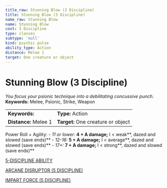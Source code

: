 ```yaml
---
title_raw: Stunning Blow (3 Discipline)
title: Stunning Blow (3 Discipline)
name_raw: Stunning Blow
name: Stunning Blow
cost: 3 Discipline
type: classes
subtype: 'null'
kind: psychic pulse
ability_type: Action
distance: Melee 1
target: One creature or object
---
```


# Stunning Blow (3 Discipline)

*You focus your psionic technique into a debilitating concussive punch.* **Keywords:** Melee, Psionic, Strike, Weapon

|                       |                                    |
| :-------------------- | :--------------------------------- |
| **Keywords:**         | **Type:** Action                   |
| **Distance:** Melee 1 | **Target:** One creature or object |

Power Roll + Agility: - *11 or lower:* **4 + A damage;** I \< weak\*\*, dazed and slowed (save ends)\*\* - *12-16:* **5 + A damage;** I \< average\*\*, dazed and slowed (save ends)\*\* - *17+:* **7 + A damage;** I \< strong\*\*, dazed and slowed (save ends)\*\*

[5-DISCIPLINE ABILITY](./5-Discipline%20Ability.md)

[ARCANE DISRUPTOR (5 DISCIPLINE)](./Arcane%20Disruptor.md)

[IMPART FORCE (5 DISCIPLINE)](./Impart%20Force.md)
